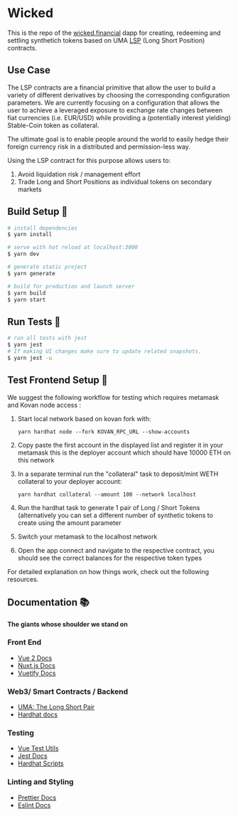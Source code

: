 # Wicked
This is the repo of the [wicked.financial](https://wicked.financial/) dapp for
creating, redeeming and settling synthetich tokens based on UMA
[LSP](https://medium.com/uma-project/introducing-umas-long-short-pair-lsp-financial-primitive-84596803864f) (Long Short Position)
contracts.

## Use Case
The LSP contracts are a financial primitive that allow the user to build a variety of different derivatives by choosing the corresponding configuration parameters.
We are currently focusing on a configuration that allows the user to achieve a
leveraged exposure to exchange rate changes between fiat currencies (i.e.
EUR/USD) while providing a (potentially interest yielding) Stable-Coin token as collateral.

The ultimate goal is to enable people around the world to easily hedge their foreign currency risk in a distributed and permission-less way.

Using the LSP contract for this purpose allows users to:
1. Avoid liquidation risk / management effort
2. Trade Long and Short Positions as individual tokens on secondary markets


## Build Setup  🧐

```bash
# install dependencies
$ yarn install

# serve with hot reload at localhost:3000
$ yarn dev

# generate static project
$ yarn generate

# build for production and launch server
$ yarn build
$ yarn start
```

## Run Tests 🧪
```bash
# run all tests with jest
$ yarn jest
# If making UI changes make sure to update related snapshots.
$ yarn jest -u
```

## Test Frontend Setup 🐥

We suggest the following workflow for testing which requires metamask and Kovan node access :
1. Start local network based on kovan fork with: 
   
   ```yarn hardhat node --fork KOVAN_RPC_URL --show-accounts```
  2. Copy paste the first account in the displayed list and register it in your metamask this is the deployer account which should have 10000 ETH on this network
3. In a separate terminal run the "collateral" task to deposit/mint WETH collateral to your deployer account: 

    ```yarn hardhat collateral --amount 100 --network localhost ```
4. Run the hardhat task  to generate 1 pair of Long / Short Tokens (alternatively you can set a different number of synthetic tokens to create using the amount parameter
5. Switch your metamask to the localhost network
6. Open the app connect and navigate to the respective contract, you should see the correct balances for the respective token types


For detailed explanation on how things work, check out the following resources.

## Documentation  📚

#### The giants whose shoulder we stand on

### Front End 
- [Vue 2 Docs](https://vuejs.org/v2/guide/)
- [Nuxt.js Docs](https://nuxtjs.org) 
- [Vuetify Docs](https://vuetifyjs.com/en/introduction/why-vuetify/)

### Web3/ Smart Contracts / Backend
- [UMA: The Long Short Pair](https://docs.umaproject.org/synthetic-tokens/long-short-pair)
- [Hardhat docs](https://hardhat.org/getting-started)

### Testing
- [Vue Test Utils](https://vue-test-utils.vuejs.org/)
- [Jest Docs](https://jestjs.io/docs/api)
- [Hardhat Scripts](https://hardhat.org/guides/scripts.html)

### Linting and Styling
- [Prettier Docs](https://prettier.io/docs/en/configuration.html)
- [Eslint Docs](https://eslint.org/docs/user-guide/configuring/)

